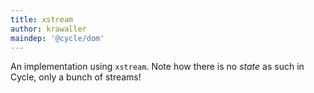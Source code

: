 ```yaml
---
title: xstream
author: krawaller
maindep: '@cycle/dom'
---
```


An implementation using `xstream`. Note how there is no *state* as such in Cycle, only a bunch of streams! 